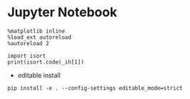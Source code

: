 # Jupyter Notebook

```
%matplotlib inline
%load_ext autoreload
%autoreload 2
```

```
import isort
print(isort.code(_ih[1])
```

- editable install

```
pip install -e . --config-settings editable_mode=strict
```